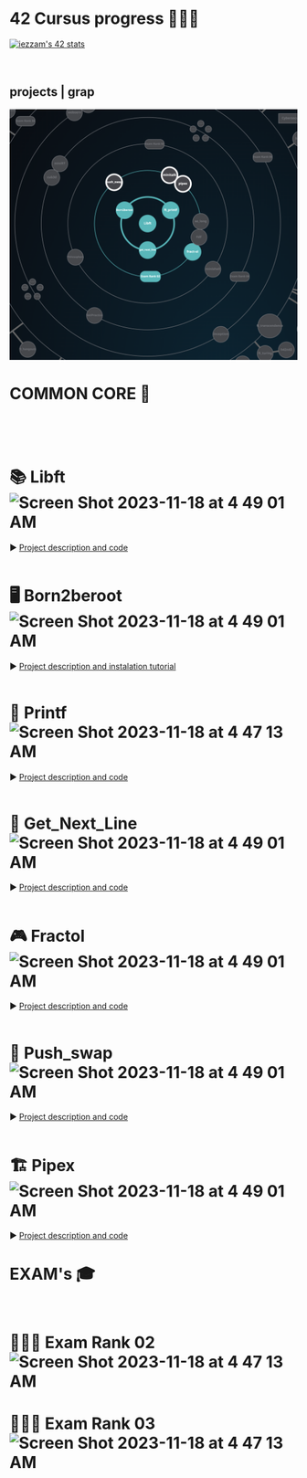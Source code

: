 # 42 Cursus progress 👨🏻‍💻 

<a href="https://github.com/oakoudad/badge42"><img src="https://badge.mediaplus.ma/kettlebells/iezzam" alt="iezzam's 42 stats" /></a>
<br>
<br>
<br>
## projects | grap
![Fractal mono-colored Mandelbrot](https://raw.githubusercontent.com/KanekiEzz/1337_cursus_42/refs/heads/main/Screen%20Shot%202024-12-30%20at%2012.39.50%20PM.png)
# COMMON CORE 🧠 
<br>
<br>
<br>

# 📚 Libft <img width="116" alt="Screen Shot 2023-11-18 at 4 49 01 AM" src="https://github.com/gemartin99/42cursus/assets/66915274/c41df0c0-4541-4bac-b929-b7ff4a30b397">

 
► [Project description and code](https://github.com/KanekiEzz/1337_Libft_42 )
<br>
<br>

# 🖥 Born2beroot <img width="116" alt="Screen Shot 2023-11-18 at 4 49 01 AM" src="https://github.com/gemartin99/42cursus/assets/66915274/c41df0c0-4541-4bac-b929-b7ff4a30b397">
► [Project description and instalation tutorial](https://github.com/KanekiEzz/1337_Born2beroot_42 )
<br>
<br>
# 📝 Printf <img width="129" alt="Screen Shot 2023-11-18 at 4 47 13 AM" src="https://github.com/gemartin99/42cursus/assets/66915274/af63455d-c404-4bea-bfe5-cdfd21dcbafe">
► [Project description and code](https://github.com/KanekiEzz/1337_Printf_42)
<br>
<br>
# 📖 Get_Next_Line <img width="116" alt="Screen Shot 2023-11-18 at 4 49 01 AM" src="https://github.com/gemartin99/42cursus/assets/66915274/c41df0c0-4541-4bac-b929-b7ff4a30b397">
► [Project description and code](https://github.com/KanekiEzz/1337_Get_Next_Line_42 )
<br>
<br>
# 🎮 Fractol <img width="116" alt="Screen Shot 2023-11-18 at 4 49 01 AM" src="https://github.com/gemartin99/42cursus/assets/66915274/c41df0c0-4541-4bac-b929-b7ff4a30b397">
► [Project description and code](https://github.com/KanekiEzz/1337_Fractol_42)
<br>
<br>
# 🔢 Push_swap <img width="116" alt="Screen Shot 2023-11-18 at 4 49 01 AM" src="https://github.com/gemartin99/42cursus/assets/66915274/c41df0c0-4541-4bac-b929-b7ff4a30b397">
► [Project description and code](https://github.com/KanekiEzz/1337-Push_swap-42)
<br>
<br>
# 🏗️ Pipex <img width="116" alt="Screen Shot 2023-11-18 at 4 49 01 AM" src="https://github.com/gemartin99/42cursus/assets/66915274/c41df0c0-4541-4bac-b929-b7ff4a30b397">
► [Project description and code](https://github.com/KanekiEzz/1337_Pipex_42)
<br>

<!--  
<br>
# 🍴 Philosophers <img width="129" alt="Screen Shot 2023-11-18 at 4 47 13 AM" src="https://github.com/gemartin99/42cursus/assets/66915274/af63455d-c404-4bea-bfe5-cdfd21dcbafe">
► [Project description and code](https://github.com/gemartin99/Philosophers)
<br>
<br>
# 🐚 Minishell <img width="118" alt="Screen Shot 2023-11-18 at 4 50 14 AM" src="https://github.com/gemartin99/42cursus/assets/66915274/c14f2848-1249-4485-84ee-2b68644556d3">

► [Project description and code](https://github.com/gemartin99/minishell)
<br>

# ⚡️ MiniRT <img width="121" alt="Screen Shot 2023-11-18 at 4 49 55 AM" src="https://github.com/gemartin99/42cursus/assets/66915274/c29192d0-a3d2-49ef-866a-a6e0891e4d42">

► [Project description and code](https://github.com/gemartin99/MiniRT)
<br>

# C ➕➕ <img width="129" alt="Screen Shot 2023-11-18 at 4 47 13 AM" src="https://github.com/gemartin99/42cursus/assets/66915274/af63455d-c404-4bea-bfe5-cdfd21dcbafe">
► [Code](https://github.com/gemartin99/CPP00)
<br>

# 🌐 Netpractice <img width="129" alt="Screen Shot 2023-11-18 at 4 47 13 AM" src="https://github.com/gemartin99/42cursus/assets/66915274/af63455d-c404-4bea-bfe5-cdfd21dcbafe">

# 💬 IRC <img width="116" alt="Screen Shot 2023-11-18 at 4 49 01 AM" src="https://github.com/gemartin99/42cursus/assets/66915274/c41df0c0-4541-4bac-b929-b7ff4a30b397">
► [Project description and code](https://github.com/gemartin99/ft_irc)
<br>

# 🐳 Inception <img width="129" alt="Screen Shot 2023-11-18 at 4 47 13 AM" src="https://github.com/gemartin99/42cursus/assets/66915274/af63455d-c404-4bea-bfe5-cdfd21dcbafe">
► [Project description and tutorial](https://github.com/gemartin99/Inception-Tutorial) TUTORIAL WIP 🛠🔜
<br>
# 🏓 Transcendence <img width="116" alt="Screen Shot 2023-11-18 at 4 49 01 AM" src="https://github.com/gemartin99/42cursus/assets/66915274/c41df0c0-4541-4bac-b929-b7ff4a30b397">

► [Code](https://github.com/gemartin99/ft_transcendence)

<br>
-->
# EXAM's 🎓
<br>

# 👨🏻‍🎓 Exam Rank 02 <img width="129" alt="Screen Shot 2023-11-18 at 4 47 13 AM" src="https://github.com/gemartin99/42cursus/assets/66915274/af63455d-c404-4bea-bfe5-cdfd21dcbafe">

# 👨🏻‍🎓 Exam Rank 03 <img width="129" alt="Screen Shot 2023-11-18 at 4 47 13 AM" src="https://github.com/gemartin99/42cursus/assets/66915274/af63455d-c404-4bea-bfe5-cdfd21dcbafe">

<!--  
# 👨🏻‍🎓 Exam Rank 04 <img width="129" alt="Screen Shot 2023-11-18 at 4 47 13 AM" src="https://github.com/gemartin99/42cursus/assets/66915274/af63455d-c404-4bea-bfe5-cdfd21dcbafe">

# 👨🏻‍🎓 Exam Rank 05 <img width="129" alt="Screen Shot 2023-11-18 at 4 47 13 AM" src="https://github.com/gemartin99/42cursus/assets/66915274/af63455d-c404-4bea-bfe5-cdfd21dcbafe">

# 👨🏻‍🎓 Exam Rank 06 <img width="129" alt="Screen Shot 2023-11-18 at 4 47 13 AM" src="https://github.com/gemartin99/42cursus/assets/66915274/af63455d-c404-4bea-bfe5-cdfd21dcbafe">
<br>
# OUT CORE 🌟
<br>
-->
<!--  
# 🛠️ Libasm <img width="129" alt="Screen Shot 2023-11-18 at 4 47 13 AM" src="https://github.com/gemartin99/42cursus/assets/66915274/af63455d-c404-4bea-bfe5-cdfd21dcbafe">
► [Code](https://github.com/gemartin99/Libasm)
-->

<!--  
<br>

# 🦠 Virus Projects
<br>

<details>
<summary> EXPAND </summary>

## 🔑 Stockholm (Cybersecurity Piscine) <img width="129" alt="Screen Shot 2023-11-18 at 4 47 13 AM" src="https://github.com/gemartin99/42cursus/assets/66915274/c41df0c0-4541-4bac-b929-b7ff4a30b397">

► [Project description and code](https://github.com/gemartin99/Stockholm)

<br>

## ⌨️ Tinky-Winkey
► [Code](https://github.com/gemartin99/tinky-winkey) WIP 🛠️

<br>

## 🛡️ Ft_shield <img width="116" alt="Screen Shot 2023-11-18 at 4 49 01 AM" src="https://github.com/gemartin99/42cursus/assets/66915274/c41df0c0-4541-4bac-b929-b7ff4a30b397">
► [Code](https://github.com/jareste/ft_shield)

<br>


## 🪱 Famine
► [Code](https://github.com/jareste/famine) WIP 🛠️

<br>

</details>


# 🚩 CTF Projects
<br>

<details>
<summary> EXPAND </summary>

## ❄️ Snow-crash  <img width="129" alt="Screen Shot 2023-11-18 at 4 47 13 AM" src="https://github.com/gemartin99/42cursus/assets/66915274/af63455d-c404-4bea-bfe5-cdfd21dcbafe">
► [Project description](https://github.com/gemartin99/Snow-Crash)

<br>

## 🕵️ Darkly <img width="116" alt="Screen Shot 2023-11-18 at 4 49 01 AM" src="https://github.com/gemartin99/42cursus/assets/66915274/c41df0c0-4541-4bac-b929-b7ff4a30b397">
► [Project description and tutorial](https://github.com/gemartin99/Darkly-Tutorial)

<br>

## 🌧️ Rainfall (OUT CORE) 
► [Project description](https://github.com/gemartin99/rainfall) WIP 🛠️

<br>

</details>
-->
